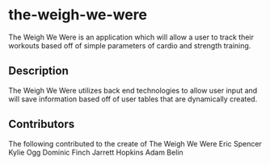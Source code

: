 # the-weigh-we-were
The Weigh We Were is an application which will allow a user to track their workouts based off of simple parameters of cardio and strength training. 

## Description
The Weigh We Were utilizes back end technologies to allow user input and will save information based off of user tables that are dynamically created. 

## Contributors 
The following contributed to the create of The Weigh We Were
Eric Spencer
Kylie Ogg
Dominic Finch
Jarrett Hopkins
Adam Belin
